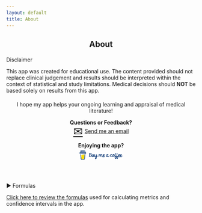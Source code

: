 ```yaml
---
layout: default
title: About
---
```


<h2 style="text-align: center;">About</h2>

<!-- 
  The following style makes the privacy policy sections always open:
  - Ensures that .faq-answer elements are always displayed.
  - Changes the pointer style on .faq-question so they're not clickable.
-->
<style>
  .static-about .faq-answer { 
    display: block !important; 
  }
  .static-about .faq-question { 
    cursor: default; 
  }
</style>

<div class="static-about" style="max-width: 600px; margin: 20px auto;">
  <!-- Disclaimer -->
  <div class="faq-item">
    <div class="faq-question">
      Disclaimer
    </div>
    <div class="faq-answer">
      <p>This app was created for educational use. The content provided should not replace clinical judgement and results should be interpreted within the context of statistical and study limitations. Medical decisions should <strong>NOT</strong> be based solely on results from this app.</p>
    </div>
  </div>
</div>

<div style="max-width: 600px; margin: 20px auto; text-align: center;" markdown="1">
  I hope my app helps your ongoing learning and appraisal of medical literature!
  
  **Questions or Feedback?** <br>
  <a href="mailto:support@ebmcalculator.com" style="display: inline-flex; align-items: center; gap: 5px;">
    <span style="font-size: 30px; line-height: 1; vertical-align: top;">&#x2709;&#xFE0E;</span>
    <span style="line-height: 1; vertical-align: middle;">Send me an email</span>
  </a>  

  **Enjoying the app?** <br>
  <a href="https://buymeacoffee.com/davidstewart" target="_blank" rel="noopener noreferrer">
    <picture>
      <source srcset="/assets/images/EBMCalculator-dark-bmc-logo 3x.png" media="(prefers-color-scheme: dark)">
      <img src="/assets/images/EBMCalculator-any-bmc-logo 3x.png" alt="Buy Me a Coffee" style="height: 25px; object-fit: contain; margin-top: 5px">
    </picture>
  </a>
</div>

<br>

<div style="max-width: 600px; margin: 20px auto;">
  <!-- How-To Guide Section for Formulas (collapsible) -->
  <div class="faq-item">
    <div class="faq-question" id="Formulas" onclick="toggleAnswer(this)"><span>&#9654;</span> Formulas</div>
    <div class="faq-answer">
      <p><a href="/assets/pdf/Formulas.pdf" target="_blank" rel="noopener noreferrer">Click here to review the formulas</a> used for calculating metrics and confidence intervals in the app.</p>
    </div>
  </div>
</div>

<script>
function toggleAnswer(element) {
  var answer = element.nextElementSibling;
  if (answer.style.display === "block") {
    answer.style.display = "none";
    element.querySelector("span").innerHTML = "&#9654;";
  } else {
    answer.style.display = "block";
    element.querySelector("span").innerHTML = "&#9660;";
  }
}
</script>
